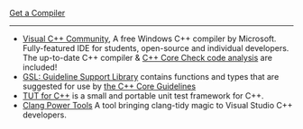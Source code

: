 [Get a Compiler](https://isocpp.org/get-started)
- - -
* [Visual C++ Community](https://www.visualstudio.com/vs/cplusplus/), A free Windows C++ compiler by Microsoft. Fully-featured IDE for students, open-source and individual developers. The up-to-date C++ compiler & [C++ Core Check code analysis](https://blogs.msdn.microsoft.com/vcblog/2016/10/12/cppcorecheck/) are included! 
* [GSL: Guideline Support Library](https://github.com/Microsoft/GSL) contains functions and types that are suggested for use by [the C++ Core Guidelines](https://github.com/isocpp/CppCoreGuidelines)
* [TUT for C++](https://github.com/mrzechonek/tut-framework) is a small and portable unit test framework for C++.
* [Clang Power Tools](https://marketplace.visualstudio.com/items?itemName=vs-publisher-690586.ClangPowerTools) A tool bringing clang-tidy magic to Visual Studio C++ developers.
